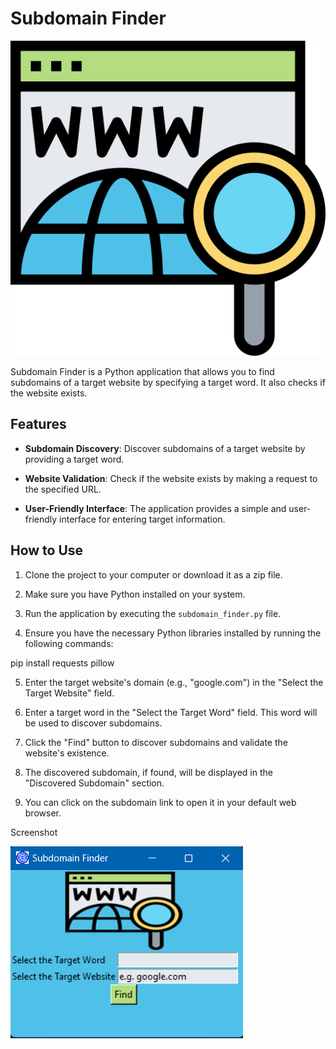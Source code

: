 # Subdomain Finder

![Subdomain Finder](sdfimage.png)

Subdomain Finder is a Python application that allows you to find subdomains of a target website by specifying a target word. It also checks if the website exists.

## Features

- **Subdomain Discovery**: Discover subdomains of a target website by providing a target word.

- **Website Validation**: Check if the website exists by making a request to the specified URL.

- **User-Friendly Interface**: The application provides a simple and user-friendly interface for entering target information.

## How to Use

1. Clone the project to your computer or download it as a zip file.

2. Make sure you have Python installed on your system.

3. Run the application by executing the `subdomain_finder.py` file.

4. Ensure you have the necessary Python libraries installed by running the following commands:
   
pip install requests pillow

5. Enter the target website's domain (e.g., "google.com") in the "Select the Target Website" field.

6. Enter a target word in the "Select the Target Word" field. This word will be used to discover subdomains.

7. Click the "Find" button to discover subdomains and validate the website's existence.

8. The discovered subdomain, if found, will be displayed in the "Discovered Subdomain" section.

9. You can click on the subdomain link to open it in your default web browser.

Screenshot

![Application Screenshot](screenshot.png)
